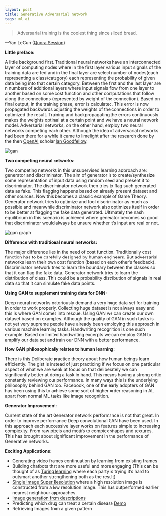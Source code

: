 ```yaml
---
layout: post
title: Generative Adversarial network
tags: ml ai
---
```


> Adversarial training is the coolest thing since sliced bread.  

--Yan LeCun ([Quora Session](https://www.quora.com/What-are-some-recent-and-potentially-upcoming-breakthroughs-in-unsupervised-learning))


**Little preface:**

A little background first. Traditional neural networks have an interconnected layer of computing nodes where in the first layer various input signals of the training data are fed and in the  final layer are select number of nodes(each representing a class/category) each representing the probability of given data being into that certain category. Between the  first and the last layer are n numbers of additional layers where input signals flow from one layer to another based on some cost function and other computations that follow along the connections (represented by weight of the connection). Based on final output, in the training phase, error is calculated. This error is now propagated backwards adjusting the weights of the connections in order to optimized the result. Training and backpropagating the errors continuously makes the weights optimal at a certain point and we have a neural network model. Adversarial networks, on the other hand, employ two neural networks competing each other. Although the idea of adversarial networks had been there for a while it came to limelight after the research done by the then [OpenAI](https://openai.com/) scholar [Ian Goodfellow](https://en.wikipedia.org/wiki/Ian_Goodfellow). 

![gan](https://sudipbhandari126.github.io/resources/gan.png "gan")



**Two competing neural networks:**

Two competing networks in this unsupervised learning approach are: generator and discriminator. The aim of generator is to create/synthesize some representation of input data using random seed and present it to discriminator. The discriminator network then tries to flag such generated data as fake. This flagging happens based on already present dataset and other sources. Now this becomes a classic example of Game Theory. Generator network tries to optimize and fool discriminator as much as possible and meanwhile discriminator network also optimizes itself in order to be better at flagging the fake data generated. Ultimately the nash equilibrium in this scenario is achieved where generator becomes so good that discriminator would always be unsure whether it’s input are real or not.

![gan graph](https://sudipbhandari126.github.io/resources/gan-graph.png "gan graph")



**Difference with traditional neural networks:**

The major difference lies in the need of cost function. Traditionally cost function has to be carefully designed by human engineers. But adversarial networks learn their own cost function (based on each other’s feedback). Discriminator network tries to learn the boundary between the classes so that it can flag the fake data. Generator network tries to learn the distribution of class. This could be a probability distribution of signals in real data so that it can simulate fake data points.



**Using GAN to supplement training data for DNN:**

Deep neural networks notoriously demand a very huge data set for training in order to work properly. Collecting huge dataset is not always easy and this is where GAN comes into rescue. Using GAN we can create our own dataset based on examples. Although the quality of GAN in such tasks is not yet very supreme people have already been employing this approach in various machine learning tasks. Handwriting recognition is one such example. Based on limited handwriting excerpts we can employ GAN to amplify our data set and train our DNN with a better performance.


**How GAN philosophically relates to human learning:**

There is this Deliberate practice theory about how human beings learn efficiently. The gist is instead of just practicing if we focus on one particular aspect of what we are weak at focus on that deliberately we can significantly better at doing a task in hand. This means having a strong critic constantly reviewing our performance. In many ways this is the underlying philosophy behind GAN too. Facebook, one of the early adopters of GAN has been using this to achieve some sort of higher order reasoning in AI, apart from normal ML tasks like image recognition. 

**Generator Improvement:**

Current state of the art Generator network performance is not that great. In order to improve performance Deep convolutional GAN have been used. In this approach each successive layer works on features simple to increasing complexity. From raw pixels and motifs to complex shapes and textures. This has brought about significant improvement in the performance of Generative networks.



**Exciting Applications:**

* Generating video frames continuation by learning from existing frames
* Building chatbots that are more useful and more engaging (This can be thought of as [Turing learning](https://arxiv.org/abs/1603.04904) where each party is trying it’s hard to outsmart another strengthening both as the result)
* [Single Image Super Resolution](https://en.wikipedia.org/wiki/Super-resolution_imaging) where a high resolution image is constructed from a low resolution image. This has outperformed earlier nearest neighbour approaches.
* [Image generation from descriptions](https://arxiv.org/pdf/1605.05396.pdf)
* Predicting which drug can treat a certain disease [Demo](https://www.youtube.com/watch?v=xkcHP_OOjyM)
* Retrieving Images from a given pattern


